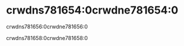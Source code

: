 # crwdns781654:0crwdne781654:0

<p class="description">crwdns781656:0crwdne781656:0</p>

crwdns781658:0crwdne781658:0